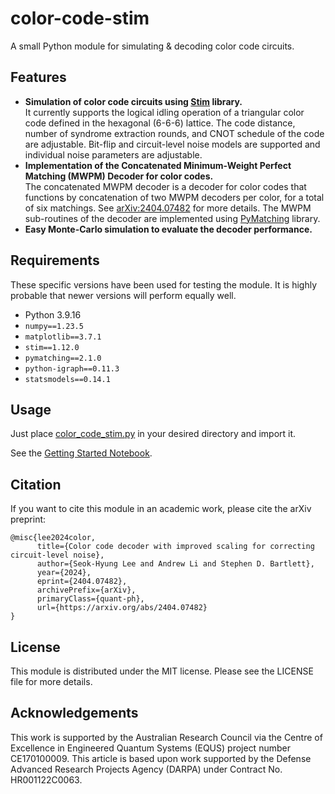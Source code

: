 # color-code-stim
A small Python module for simulating &amp; decoding color code circuits.

## Features
- **Simulation of color code circuits using [Stim](https://github.com/quantumlib/Stim) library.** <br> 
It currently supports the logical idling operation of a triangular color code defined in the hexagonal (6-6-6) lattice. The code distance, number of syndrome extraction rounds, and CNOT schedule of the code are adjustable. Bit-flip and circuit-level noise models are supported and individual noise parameters are adjustable.
- **Implementation of the Concatenated Minimum-Weight Perfect Matching (MWPM) Decoder for color codes.** <br>
The concatenated MWPM decoder is a decoder for color codes that functions by concatenation of two MWPM decoders per color, for a total of six matchings. See [arXiv:2404.07482](https://arxiv.org/abs/2404.07482) for more details. The MWPM sub-routines of the decoder are implemented using [PyMatching](https://github.com/oscarhiggott/PyMatching) library.
- **Easy Monte-Carlo simulation to evaluate the decoder performance.** <br>

## Requirements
These specific versions have been used for testing the module. It is highly probable that newer versions will perform equally well.
- Python 3.9.16
- `numpy==1.23.5`
- `matplotlib==3.7.1`
- `stim==1.12.0`
- `pymatching==2.1.0`
- `python-igraph==0.11.3`
- `statsmodels==0.14.1`

## Usage
Just place [color_code_stim.py](color_code_stim.py) in your desired directory and import it.

See the [Getting Started Notebook](getting_started.ipynb).

## Citation
If you want to cite this module in an academic work, please cite the arXiv preprint:

```
@misc{lee2024color,
      title={Color code decoder with improved scaling for correcting circuit-level noise}, 
      author={Seok-Hyung Lee and Andrew Li and Stephen D. Bartlett},
      year={2024},
      eprint={2404.07482},
      archivePrefix={arXiv},
      primaryClass={quant-ph},
      url={https://arxiv.org/abs/2404.07482}
}
```

## License
This module is distributed under the MIT license. Please see the LICENSE file for more details.

## Acknowledgements
This work is supported by the Australian Research Council via the Centre of Excellence in Engineered Quantum Systems (EQUS) project number CE170100009. This article is based upon work supported by the Defense Advanced Research Projects Agency (DARPA) under Contract No. HR001122C0063.
